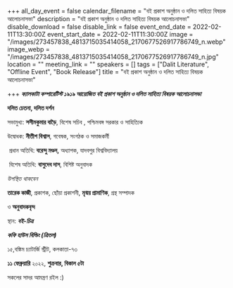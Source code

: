 +++
all_day_event = false
calendar_filename = "বই প্রকাশ অনুষ্ঠান ও দলিত সাহিত্য বিষয়ক আলোচনাসভা"
description = "বই প্রকাশ অনুষ্ঠান ও দলিত সাহিত্য বিষয়ক আলোচনাসভা"
disable_download = false
disable_link = false
event_end_date = 2022-02-11T13:30:00Z
event_start_date = 2022-02-11T11:30:00Z
image = "/images/273457838_4813715035414058_2170677526917786749_n.webp"
image_webp = "/images/273457838_4813715035414058_2170677526917786749_n.jpg"
location = ""
meeting_link = ""
speakers = []
tags = ["Dalit Literature", "Offline Event", "Book Release"]
title = "বই প্রকাশ অনুষ্ঠান ও দলিত সাহিত্য বিষয়ক আলোচনাসভা"

+++
**_ক্যালকাটা কম্পারেটিস্ট ১৯১৯ আয়োজিত বই প্রকাশ অনুষ্ঠান ও দলিত সাহিত্য বিষয়ক আলোচনাসভা_**

**দলিত চেতনা, দলিত দর্শন**

সভামুখ্য: **সসীমকুমার বাড়ৈ**, বিশেষ সচিব , পশ্চিমবঙ্গ সরকার ও সাহিত্যিক  

উদ্বোধক: **নীতীশ বিশ্বাস**, গবেষক, সংগঠক ও সমাজকর্মী

 প্রধান অতিথি: **বরেন্দু মণ্ডল,** অধ্যাপক, যাদবপুর বিশ্ববিদ্যালয়

 বিশেষ অতিথি:  **বাসুদেব দাস**, বিশিষ্ট অনুবাদক

_উপস্থিত থাকবেন_

**তারেক কাজী**, প্রকাশক, ছোঁয়া প্রকাশনী, **মৃন্ময় প্রামাণিক**, গ্রন্থ সম্পাদক

ও **অনুবাদকবৃন্দ**

স্থান: **_বই-চিত্র_**

**_কফি হাউস বিল্ডিং (ত্রিতল)_**

১৫,বঙ্কিম চ্যাটার্জি স্ট্রীট, কলকাতা-৭৩

**১১ ফেব্রুয়ারি** ২০২২, **শুক্রবার, বিকাল ৫টা**

সকলের সাদর আমন্ত্রণ রইল :) 